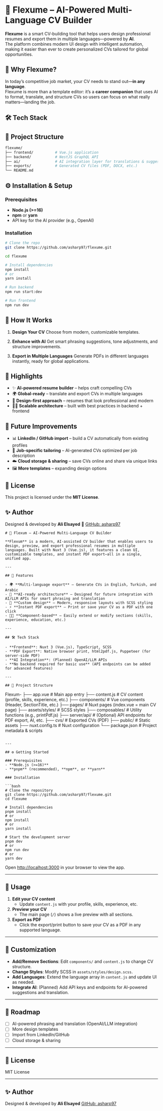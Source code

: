 # 📄 Flexume – AI-Powered Multi-Language CV Builder

**Flexume** is a smart CV-building tool that helps users design professional resumes and export them in multiple languages—powered by **AI**.  
The platform combines modern UI design with intelligent automation, making it easier than ever to create personalized CVs tailored for global opportunities.

## 🚀 Why Flexume?

In today’s competitive job market, your CV needs to stand out—**in any language**.  
Flexume is more than a template editor: it’s a **career companion** that uses AI to format, translate, and structure CVs so users can focus on what really matters—landing the job.

## 🛠️ Tech Stack

## 📂 Project Structure

```bash
flexume/
├── frontend/          # Vue.js application
├── backend/           # NestJS GraphQL API
├── ai/                # AI integration layer for translations & suggestions
├── exports/           # Generated CV files (PDF, DOCX, etc.)
└── README.md
```

## ⚙️ Installation & Setup

### Prerequisites

- **Node.js (>=16)**
- **npm** or **yarn**
- API key for the AI provider (e.g., OpenAI)

### Installation

```bash
# Clone the repo
git clone https://github.com/asharp97/flexume.git

cd flexume

# Install dependencies
npm install
# or
yarn install

# Run backend
npm run start:dev

# Run frontend
npm run dev
```

## 🎯 How It Works

1. **Design Your CV**
   Choose from modern, customizable templates.

2. **Enhance with AI**
   Get smart phrasing suggestions, tone adjustments, and structure improvements.

3. **Export in Multiple Languages**
   Generate PDFs in different languages instantly, ready for global applications.

## 🌟 Highlights

- ✨ **AI-powered resume builder** – helps craft compelling CVs
- 🌍 **Global-ready** – translate and export CVs in multiple languages
- 🎨 **Design-first approach** – resumes that look professional and modern
- 🧑‍💻 **Scalable architecture** – built with best practices in backend + frontend

## 🔮 Future Improvements

- 📊 **LinkedIn / GitHub import** – build a CV automatically from existing profiles
- 🏢 **Job-specific tailoring** – AI-generated CVs optimized per job description
- ☁️ **Cloud storage & sharing** – save CVs online and share via unique links
- 🖼️ **More templates** – expanding design options

## 📜 License

This project is licensed under the **MIT License**.

## ✨ Author

Designed & developed by **Ali Elsayed**
🔗 [GitHub: asharp97](https://github.com/asharp97)

```
# 📄 Flexum – AI-Powered Multi-Language CV Builder

**Flexum** is a modern, AI-assisted CV builder that enables users to design, preview, and export professional resumes in multiple languages. Built with Nuxt 3 (Vue.js), it features a clean UI, customizable templates, and instant PDF export—all in a single, unified app.

---

## 🚀 Features

- 🌍 **Multi-language export** – Generate CVs in English, Turkish, and Arabic
- 🤖 **AI-ready architecture** – Designed for future integration with AI/LLM APIs for smart phrasing and translation
- 🎨 **Custom design** – Modern, responsive layouts with SCSS styling
- ⚡ **Instant PDF export** – Print or save your CV as a PDF with one click
- 🧑‍💻 **Component-based** – Easily extend or modify sections (skills, experience, education, etc.)

---

## 🛠️ Tech Stack

- **Frontend**: Nuxt 3 (Vue.js), TypeScript, SCSS
- **PDF Export**: Native browser print, html2pdf.js, Puppeteer (for server-side PDF)
- **AI Integration**: (Planned) OpenAI/LLM APIs
- **No backend required for basic use** (API endpoints can be added for advanced features)

---

## 📂 Project Structure

```

Flexum-
├── app.vue # Main app entry
├── content.js # CV content (profile, skills, experience, etc.)
├── components/ # Vue components (Header, SectionTitle, etc.)
├── pages/ # Nuxt pages (index.vue = main CV page)
├── assets/styles/ # SCSS styles
├── composables/ # Utility functions (e.g., printPdf.js)
├── server/api/ # (Optional) API endpoints for PDF export, AI, etc.
├── cvs/ # Exported CVs (PDF)
├── public/ # Static assets
├── nuxt.config.ts # Nuxt configuration
└── package.json # Project metadata & scripts

````

---

## ⚙️ Getting Started

### Prerequisites
- **Node.js (>=16)**
- **pnpm** (recommended), **npm**, or **yarn**

### Installation

```bash
# Clone the repository
git clone https://github.com/asharp97/flexume.git
cd flexume

# Install dependencies
pnpm install
# or
npm install
# or
yarn install

# Start the development server
pnpm dev
# or
npm run dev
# or
yarn dev
````

Open [http://localhost:3000](http://localhost:3000) in your browser to view the app.

---

## 🎯 Usage

1. **Edit your CV content**
   - Update `content.js` with your profile, skills, experience, etc.
2. **Preview your CV**
   - The main page (`/`) shows a live preview with all sections.
3. **Export as PDF**
   - Click the export/print button to save your CV as a PDF in any supported language.

---

## 🌟 Customization

- **Add/Remove Sections**: Edit `components/` and `content.js` to change CV structure.
- **Change Styles**: Modify SCSS in `assets/styles/design.scss`.
- **Add Languages**: Extend the language array in `content.js` and update UI as needed.
- **Integrate AI**: (Planned) Add API keys and endpoints for AI-powered suggestions and translation.

---

## 🔮 Roadmap

- [ ] AI-powered phrasing and translation (OpenAI/LLM integration)
- [ ] More design templates
- [ ] Import from LinkedIn/GitHub
- [ ] Cloud storage & sharing

---

## 📜 License

MIT License

---

## ✨ Author

Designed & developed by **Ali Elsayed**
[GitHub: asharp97](https://github.com/asharp97)
